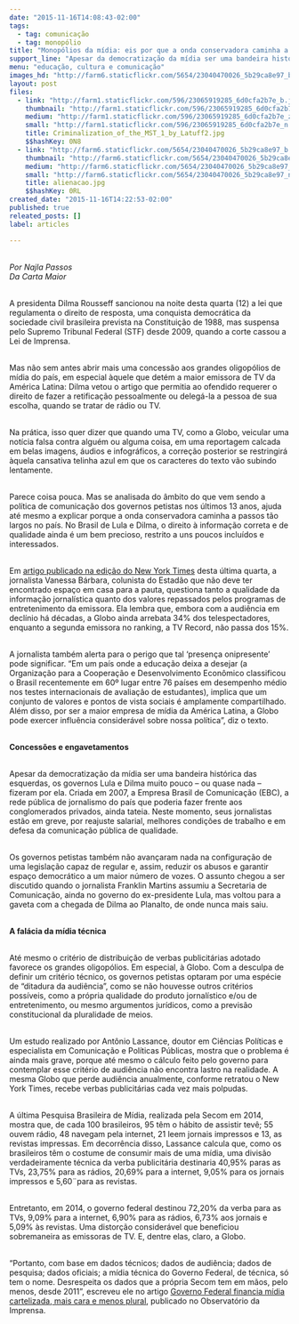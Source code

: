 ```yaml
---
date: "2015-11-16T14:08:43-02:00"
tags:
  - tag: comunicação
  - tag: monopólio
title: "Monopólios da mídia: eis por que a onda conservadora caminha a passos tão largos"
support_line: "Apesar da democratização da mídia ser uma bandeira histórica das esquerdas, os governos Lula e Dilma muito pouco - ou quase nada - fizeram por ela."
menu: "educação, cultura e comunicação"
images_hd: "http://farm6.staticflickr.com/5654/23040470026_5b29ca8e97_b.jpg"
layout: post
files:
  - link: "http://farm1.staticflickr.com/596/23065919285_6d0cfa2b7e_b.jpg"
    thumbnail: "http://farm1.staticflickr.com/596/23065919285_6d0cfa2b7e_t.jpg"
    medium: "http://farm1.staticflickr.com/596/23065919285_6d0cfa2b7e_z.jpg"
    small: "http://farm1.staticflickr.com/596/23065919285_6d0cfa2b7e_n.jpg"
    title: Criminalization_of_the_MST_1_by_Latuff2.jpg
    $$hashKey: 0N8
  - link: "http://farm6.staticflickr.com/5654/23040470026_5b29ca8e97_b.jpg"
    thumbnail: "http://farm6.staticflickr.com/5654/23040470026_5b29ca8e97_t.jpg"
    medium: "http://farm6.staticflickr.com/5654/23040470026_5b29ca8e97_z.jpg"
    small: "http://farm6.staticflickr.com/5654/23040470026_5b29ca8e97_n.jpg"
    title: alienacao.jpg
    $$hashKey: 0RL
created_date: "2015-11-16T14:22:53-02:00"
published: true
releated_posts: []
label: articles

---
```

<p><br />
<em>Por Najla Passos<br />
Da Carta Maior</em></p>

<p><br />
A presidenta Dilma Rousseff sancionou na noite desta quarta (12) a lei que regulamenta o direito de resposta, uma conquista democr&aacute;tica da sociedade civil brasileira prevista na Constitui&ccedil;&atilde;o de 1988, mas suspensa pelo Supremo Tribunal Federal (STF) desde 2009, quando a corte cassou a Lei de Imprensa.</p>

<p><br />
Mas n&atilde;o sem antes abrir mais uma concess&atilde;o aos grandes oligop&oacute;lios de m&iacute;dia do pa&iacute;s, em especial &agrave;quele que det&eacute;m a maior emissora de TV da Am&eacute;rica Latina: Dilma vetou o artigo que permitia ao ofendido requerer o direito de fazer a retifica&ccedil;&atilde;o pessoalmente ou deleg&aacute;-la a pessoa de sua escolha, quando se tratar de r&aacute;dio ou TV.</p>

<p><br />
Na pr&aacute;tica, isso quer dizer que quando uma TV, como a Globo, veicular uma not&iacute;cia falsa contra algu&eacute;m ou alguma coisa, em uma reportagem calcada em belas imagens, &aacute;udios e infogr&aacute;ficos, a corre&ccedil;&atilde;o posterior se restringir&aacute; &agrave;quela cansativa telinha azul em que os caracteres do texto v&atilde;o subindo lentamente.</p>

<p><br />
Parece coisa pouca. Mas se analisada do &acirc;mbito do que vem sendo a pol&iacute;tica de comunica&ccedil;&atilde;o dos governos petistas nos &uacute;ltimos 13 anos, ajuda at&eacute; mesmo a explicar porque a onda conservadora caminha a passos t&atilde;o largos no pa&iacute;s. No Brasil de Lula e Dilma, o direito &agrave; informa&ccedil;&atilde;o correta e de qualidade ainda &eacute; um bem precioso, restrito a uns poucos inclu&iacute;dos e interessados.</p>

<p><br />
Em <a href="http://noticias.uol.com.br/ultimas-noticias/the-international-new-york-times/2015/11/11/opiniao-rede-globo-a-tv-irrealidade-que-ilude-o-brasil.htm">artigo publicado na edi&ccedil;&atilde;o do New York Times</a> desta &uacute;ltima quarta, a jornalista Vanessa B&aacute;rbara, colunista do Estad&atilde;o que n&atilde;o deve ter encontrado espa&ccedil;o em casa para a pauta, questiona tanto a qualidade da informa&ccedil;&atilde;o jornal&iacute;stica quanto dos valores repassados pelos programas de entretenimento da emissora. Ela lembra que, embora com a audi&ecirc;ncia em decl&iacute;nio h&aacute; d&eacute;cadas, a Globo ainda arrebata 34% dos telespectadores, enquanto a segunda emissora no ranking, a TV Record, n&atilde;o passa dos 15%.</p>

<p><br />
A jornalista tamb&eacute;m alerta para o perigo que tal &lsquo;presen&ccedil;a onipresente&rsquo; pode significar. &ldquo;Em um pa&iacute;s onde a educa&ccedil;&atilde;o deixa a desejar (a Organiza&ccedil;&atilde;o para a Coopera&ccedil;&atilde;o e Desenvolvimento Econ&ocirc;mico classificou o Brasil recentemente em 60&ordm; lugar entre 76 pa&iacute;ses em desempenho m&eacute;dio nos testes internacionais de avalia&ccedil;&atilde;o de estudantes), implica que um conjunto de valores e pontos de vista sociais &eacute; amplamente compartilhado. Al&eacute;m disso, por ser a maior empresa de m&iacute;dia da Am&eacute;rica Latina, a Globo pode exercer influ&ecirc;ncia consider&aacute;vel sobre nossa pol&iacute;tica&rdquo;, diz o texto.</p>

<p><br />
<strong>Concess&otilde;es e engavetamentos</strong></p>

<p><br />
Apesar da democratiza&ccedil;&atilde;o da m&iacute;dia ser uma bandeira hist&oacute;rica das esquerdas, os governos Lula e Dilma muito pouco &ndash; ou quase nada &ndash; fizeram por ela. Criada em 2007, a Empresa Brasil de Comunica&ccedil;&atilde;o (EBC), a rede p&uacute;blica de jornalismo do pa&iacute;s que poderia fazer frente aos conglomerados privados, ainda tateia. Neste momento, seus jornalistas est&atilde;o em greve, por reajuste salarial, melhores condi&ccedil;&otilde;es de trabalho e em defesa da comunica&ccedil;&atilde;o p&uacute;blica de qualidade.</p>

<p><br />
Os governos petistas tamb&eacute;m n&atilde;o avan&ccedil;aram nada na configura&ccedil;&atilde;o de uma legisla&ccedil;&atilde;o capaz de regular e, assim, reduzir os abusos e garantir espa&ccedil;o democr&aacute;tico a um maior n&uacute;mero de vozes. O assunto chegou a ser discutido quando o jornalista Franklin Martins assumiu a Secretaria de Comunica&ccedil;&atilde;o, ainda no governo do ex-presidente Lula, mas voltou para a gaveta com a chegada de Dilma ao Planalto, de onde nunca mais saiu.</p>

<p><br />
<strong>A fal&aacute;cia da m&iacute;dia t&eacute;cnica</strong></p>

<p><br />
At&eacute; mesmo o crit&eacute;rio de distribui&ccedil;&atilde;o de verbas publicit&aacute;rias adotado favorece os grandes oligop&oacute;lios. Em especial, &agrave; Globo. Com a desculpa de definir um crit&eacute;rio t&eacute;cnico, os governos petistas optaram por uma esp&eacute;cie de &ldquo;ditadura da audi&ecirc;ncia&rdquo;, como se n&atilde;o houvesse outros crit&eacute;rios poss&iacute;veis, como a pr&oacute;pria qualidade do produto jornal&iacute;stico e/ou de entretenimento, ou mesmo argumentos jur&iacute;dicos, como a previs&atilde;o constitucional da pluralidade de meios.</p>

<p><br />
Um estudo realizado por Ant&ocirc;nio Lassance, doutor em Ci&ecirc;ncias Pol&iacute;ticas e especialista em Comunica&ccedil;&atilde;o e Pol&iacute;ticas P&uacute;blicas, mostra que o problema &eacute; ainda mais grave, porque at&eacute; mesmo o c&aacute;lculo feito pelo governo para contemplar esse crit&eacute;rio de audi&ecirc;ncia n&atilde;o encontra lastro na realidade. A mesma Globo que perde audi&ecirc;ncia anualmente, conforme retratou o New York Times, recebe verbas publicit&aacute;rias cada vez mais polpudas.</p>

<p><br />
A &uacute;ltima Pesquisa Brasileira de M&iacute;dia, realizada pela Secom em 2014, mostra que, de cada 100 brasileiros, 95 t&ecirc;m o h&aacute;bito de assistir tev&ecirc;; 55 ouvem r&aacute;dio, 48 navegam pela internet, 21 leem jornais impressos e 13, as revistas impressas. Em decorr&ecirc;ncia disso, Lassance calcula que, como os brasileiros t&ecirc;m o costume de consumir mais de uma m&iacute;dia, uma divis&atilde;o verdadeiramente t&eacute;cnica da verba publicit&aacute;ria destinaria 40,95% paras as TVs, 23,75% para as r&aacute;dios, 20,69% para a internet, 9,05% para os jornais impressos e 5,60&uml;para as revistas.</p>

<p><br />
Entretanto, em 2014, o governo federal destinou 72,20% da verba para as TVs, 9,09% para a internet, 6,90% para as r&aacute;dios, 6,73% aos jornais e 5,09% &agrave;s revistas. Uma distor&ccedil;&atilde;o consider&aacute;vel que beneficiou sobremaneira as emissoras de TV. E, dentre elas, claro, a Globo.</p>

<p><br />
&ldquo;Portanto, com base em dados t&eacute;cnicos; dados de audi&ecirc;ncia; dados de pesquisa; dados oficiais; a m&iacute;dia t&eacute;cnica do Governo Federal, de t&eacute;cnica, s&oacute; tem o nome. Desrespeita os dados que a pr&oacute;pria Secom tem em m&atilde;os, pelo menos, desde 2011&rdquo;, escreveu ele no artigo <a href="http://observatoriodaimprensa.com.br/imprensa-em-questao/governo-federal-financia-midia-cartelizada-mais-cara-e-menos-plural/">Governo Federal financia m&iacute;dia cartelizada, mais cara e menos plural</a>, publicado no Observat&oacute;rio da Imprensa.</p>
